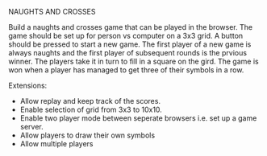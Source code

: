 NAUGHTS AND CROSSES

Build a naughts and crosses game that can be played in the browser. The game should be set up for person vs computer on a 3x3 grid. A button should be pressed to 
start a new game. The first player of a new game is always naughts and the first player of subsequent rounds is the prvious winner. The players take it in turn to
fill in a square on the gird. The game is won when a player has managed to get three of their symbols in a row. 

Extensions:
- Allow replay and keep track of the scores.
- Enable selection of grid from 3x3 to 10x10.
- Enable two player mode between seperate browsers i.e. set up a game server. 
- Allow players to draw their own symbols
- Allow multiple players

